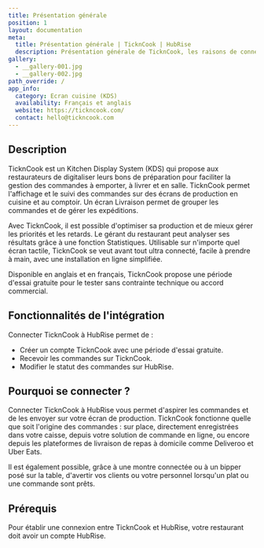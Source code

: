 ```yaml
---
title: Présentation générale
position: 1
layout: documentation
meta:
  title: Présentation générale | TicknCook | HubRise
  description: Présentation générale de TicknCook, les raisons de connecter votre écran cuisine TicknCook à HubRise et fonctionnalités de l'intégration avec HubRise.
gallery:
  - __gallery-001.jpg
  - __gallery-002.jpg
path_override: /
app_info:
  category: Ecran cuisine (KDS)
  availability: Français et anglais
  website: https://tickncook.com/
  contact: hello@tickncook.com
---
```


## Description

TicknCook est un Kitchen Display System (KDS) qui propose aux restaurateurs de digitaliser leurs bons de préparation pour faciliter la gestion des commandes à emporter, à livrer et en salle. TicknCook permet l'affichage et le suivi des commandes sur des écrans de production en cuisine et au comptoir. Un écran Livraison permet de grouper les commandes et de gérer les expéditions.

Avec TicknCook, il est possible d'optimiser sa production et de mieux gérer les priorités et les retards. Le gérant du restaurant peut analyser ses résultats grâce à une fonction Statistiques. Utilisable sur n'importe quel écran tactile, TicknCook se veut avant tout ultra connecté, facile à prendre à main, avec une installation en ligne simplifiée.

Disponible en anglais et en français, TicknCook propose une période d'essai gratuite pour le tester sans contrainte technique ou accord commercial.

## Fonctionnalités de l'intégration

Connecter TicknCook à HubRise permet de :

- Créer un compte TicknCook avec une période d'essai gratuite.
- Recevoir les commandes sur TicknCook.
- Modifier le statut des commandes sur HubRise.

## Pourquoi se connecter ?

Connecter TicknCook à HubRise vous permet d'aspirer les commandes et de les envoyer sur votre écran de production. TicknCook fonctionne quelle que soit l'origine des commandes : sur place, directement enregistrées dans votre caisse, depuis votre solution de commande en ligne, ou encore depuis les plateformes de livraison de repas à domicile comme Deliveroo et Uber Eats.

Il est également possible, grâce à une montre connectée ou à un bipper posé sur la table, d'avertir vos clients ou votre personnel lorsqu'un plat ou une commande sont prêts.

## Prérequis

Pour établir une connexion entre TicknCook et HubRise, votre restaurant doit avoir un compte HubRise.

